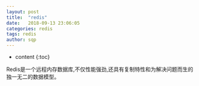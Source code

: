```yaml
---
layout: post
title:  "redis"
date:   2018-09-13 23:06:05
categories: redis
tags: redis
author: sqp
---
```


* content
{:toc}

Redis是一个远程内存数据库,不仅性能强劲,还具有复制特性和为解决问题而生的独一无二的数据模型。